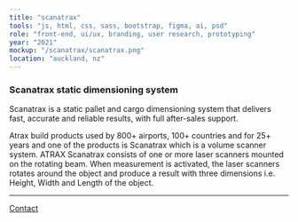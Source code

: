 ```yaml
---
title: "scanatrax"
tools: "js, html, css, sass, bootstrap, figma, ai, psd"
role: "front-end, ui/ux, branding, user research, prototyping"
year: "2021"
mockup: "/scanatrax/scanatrax.png"
location: "auckland, nz"
---
```


### Scanatrax static dimensioning system

Scanatrax is a static pallet and cargo dimensioning system that delivers fast, accurate and reliable results, with full after-sales support.

Atrax build products used by 800+ airports, 100+ countries and for 25+ years and one of the products is Scanatrax which is a volume scanner system. ATRAX Scanatrax consists of one or more laser scanners mounted on the rotating beam. When measurement is activated, the laser scanners rotates around the object and produce a result with three dimensions i.e. Height, Width and Length of the object.

---

[Contact](mailto:hello@erindhoxha.dev)
